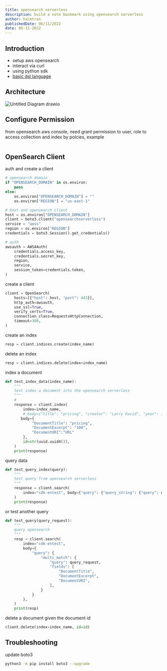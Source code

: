 ```yaml
---
title: opensearch serverless
description: build a note bookmark using opensearch serverless
author: haimtran
publishedDate: 06/11/2022
date: 06-11-2022
---
```


## Introduction

- setup aws opensearch
- interact via curl
- using python sdk
- [basic dsl language](https://opensearch.org/docs/latest/opensearch/query-dsl/full-text/#match)

## Architecture

![Untitled Diagram drawio](https://user-images.githubusercontent.com/20411077/205195719-e84c604d-c038-4aa2-9da0-27cd1f83cd11.png)

## Configure Permission

from opensearch aws console, need grant permission to user, role to access collection and index by polcies, example

```json

```

## OpenSearch Client

auth and create a client

```py
# opensearch domain
if "OPENSEARCH_DOMAIN" in os.environ:
    pass
else:
    os.environ["OPENSEARCH_DOMAIN"] = ""
    os.environ["REGION"] = "us-east-1"

# host and opensearch client
host = os.environ["OPENSEARCH_DOMAIN"]
client = boto3.client("opensearchserverless")
service = "aoss"
region = os.environ["REGION"]
credentials = boto3.Session().get_credentials()

# auth
awsauth = AWS4Auth(
    credentials.access_key,
    credentials.secret_key,
    region,
    service,
    session_token=credentials.token,
)
```

create a client

```py
client = OpenSearch(
    hosts=[{"host": host, "port": 443}],
    http_auth=awsauth,
    use_ssl=True,
    verify_certs=True,
    connection_class=RequestsHttpConnection,
    timeout=300,
)
```

create an index

```py
resp = client.indices.create(index_name)
```

delete an index

```py
resp = client.indices.delete(index=index_name)
```

index a document

```py
def test_index_data(index_name):
    """
    test index a document into the opensearch serverless
    """
    #
    response = client.index(
        index=index_name,
        # body={"title": "pricing", "creator": "Larry David", "year": 1989},
       body={
            "DocumentTitle": "pricing",
            "DocumentExcerpt": "100",
            "DocumentURI":"URL"
        },
        id=str(uuid.uuid4()),
    )
    print(response)
```

query data

```py
def test_query_index(query):
    """
    test query from opensearch serverless
    """
    response = client.search(
        index="cdk-entest", body={"query": {"query_string": {"query": query}}}
    )
    print(response)
```

or test another query

```py
def test_query(query_request):
    """
    query opensearch
    """
    resp = client.search(
        index="cdk-entest",
        body={
            "query": {
                "multi_match": {
                    "query": query_request,
                    "fields": [
                        "DocumentTitle",
                        "DocumentExcerpt",
                        "DocumentURI",
                    ],
                }
            }
        },
    )
    print(resp)
```

delete a document given the document id

```py
client.delete(index=index_name, id=id)
```

## Troubleshooting

update boto3

```bash
python3 -m pip install boto3 --upgrade
```
